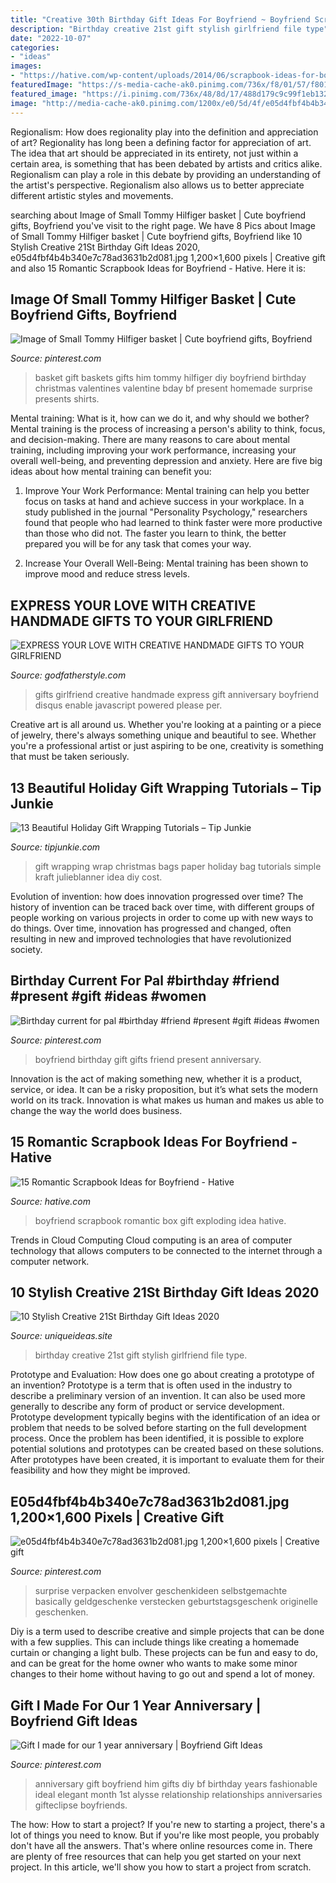 ```yaml
---
title: "Creative 30th Birthday Gift Ideas For Boyfriend ~ Boyfriend Scrapbook Romantic Box Gift Exploding Idea Hative"
description: "Birthday creative 21st gift stylish girlfriend file type"
date: "2022-10-07"
categories:
- "ideas"
images:
- "https://hative.com/wp-content/uploads/2014/06/scrapbook-ideas-for-boyfriend/12-scrapbook-ideas-for-lovers.jpg"
featuredImage: "https://s-media-cache-ak0.pinimg.com/736x/f8/01/57/f801573a41de5d478b44fda5a5646fec.jpg"
featured_image: "https://i.pinimg.com/736x/48/8d/17/488d179c9c99f1eb132e6163ccff99c3.jpg"
image: "http://media-cache-ak0.pinimg.com/1200x/e0/5d/4f/e05d4fbf4b4b340e7c78ad3631b2d081.jpg"
---
```



Regionalism: How does regionality play into the definition and appreciation of art?
Regionality has long been a defining factor for appreciation of art. The idea that art should be appreciated in its entirety, not just within a certain area, is something that has been debated by artists and critics alike. Regionalism can play a role in this debate by providing an understanding of the artist's perspective. Regionalism also allows us to better appreciate different artistic styles and movements.

	

		
searching about Image of Small Tommy Hilfiger basket | Cute boyfriend gifts, Boyfriend you've visit to the right page. We have 8 Pics about Image of Small Tommy Hilfiger basket | Cute boyfriend gifts, Boyfriend like 10 Stylish Creative 21St Birthday Gift Ideas 2020, e05d4fbf4b4b340e7c78ad3631b2d081.jpg 1,200×1,600 pixels | Creative gift and also 15 Romantic Scrapbook Ideas for Boyfriend - Hative. Here it is:
		
    
## Image Of Small Tommy Hilfiger Basket | Cute Boyfriend Gifts, Boyfriend

<img loading=lazy src="https://i.pinimg.com/736x/e3/2a/e7/e32ae7ba621285cdca99238995f53bba.jpg" onerror="this.onerror=null;this.src='https://tse2.mm.bing.net/th?id=OIP.-frcD71yIfGmX59FbvLlAQHaJ3&amp;pid=15.1';" alt="Image of Small Tommy Hilfiger basket | Cute boyfriend gifts, Boyfriend">

_Source: pinterest.com_

>basket gift baskets gifts him tommy hilfiger diy boyfriend birthday christmas valentines valentine bday bf present homemade surprise presents shirts. 

	

Mental training: What is it, how can we do it, and why should we bother?
Mental training is the process of increasing a person's ability to think, focus, and decision-making. There are many reasons to care about mental training, including improving your work performance, increasing your overall well-being, and preventing depression and anxiety. Here are five big ideas about how mental training can benefit you:
1. Improve Your Work Performance: Mental training can help you better focus on tasks at hand and achieve success in your workplace. In a study published in the journal "Personality Psychology," researchers found that people who had learned to think faster were more productive than those who did not. The faster you learn to think, the better prepared you will be for any task that comes your way.

2. Increase Your Overall Well-Being: Mental training has been shown to improve mood and reduce stress levels.

    
## EXPRESS YOUR LOVE WITH CREATIVE HANDMADE GIFTS TO YOUR GIRLFRIEND

<img loading=lazy src="http://godfatherstyle.com/wp-content/uploads/2015/10/gifts.jpg" onerror="this.onerror=null;this.src='https://tse2.mm.bing.net/th?id=OIP.Ki-b50k0ZpXed4vJQcuDkgHaJ3&amp;pid=15.1';" alt="EXPRESS YOUR LOVE WITH CREATIVE HANDMADE GIFTS TO YOUR GIRLFRIEND">

_Source: godfatherstyle.com_

>gifts girlfriend creative handmade express gift anniversary boyfriend disqus enable javascript powered please per. 

	

Creative art is all around us. Whether you're looking at a painting or a piece of jewelry, there's always something unique and beautiful to see. Whether you're a professional artist or just aspiring to be one, creativity is something that must be taken seriously.

    
## 13 Beautiful Holiday Gift Wrapping Tutorials – Tip Junkie

<img loading=lazy src="https://cdn.tipjunkie.com/wp-content/uploads/2013/08/gift-wrapping-ideas.jpg" onerror="this.onerror=null;this.src='https://tse1.mm.bing.net/th?id=OIP.8EhyTL0UdZc9tkx0D8ARLgHaLH&amp;pid=15.1';" alt="13 Beautiful Holiday Gift Wrapping Tutorials – Tip Junkie">

_Source: tipjunkie.com_

>gift wrapping wrap christmas bags paper holiday bag tutorials simple kraft julieblanner idea diy cost. 

	

Evolution of invention: how does innovation progressed over time?
The history of invention can be traced back over time, with different groups of people working on various projects in order to come up with new ways to do things. Over time, innovation has progressed and changed, often resulting in new and improved technologies that have revolutionized society.

    
## Birthday Current For Pal #birthday #friend #present #gift #ideas #women

<img loading=lazy src="https://i.pinimg.com/736x/48/8d/17/488d179c9c99f1eb132e6163ccff99c3.jpg" onerror="this.onerror=null;this.src='https://tse3.mm.bing.net/th?id=OIP.kFjhmgO4Yo079uaHD-qyYQHaJ3&amp;pid=15.1';" alt="Birthday current for pal #birthday #friend #present #gift #ideas #women">

_Source: pinterest.com_

>boyfriend birthday gift gifts friend present anniversary. 

	

Innovation is the act of making something new, whether it is a product, service, or idea. It can be a risky proposition, but it’s what sets the modern world on its track. Innovation is what makes us human and makes us able to change the way the world does business.

    
## 15 Romantic Scrapbook Ideas For Boyfriend - Hative

<img loading=lazy src="https://hative.com/wp-content/uploads/2014/06/scrapbook-ideas-for-boyfriend/12-scrapbook-ideas-for-lovers.jpg" onerror="this.onerror=null;this.src='https://tse4.mm.bing.net/th?id=OIP.yiwNfX34iPyYoanmfhpJTwHaJ6&amp;pid=15.1';" alt="15 Romantic Scrapbook Ideas for Boyfriend - Hative">

_Source: hative.com_

>boyfriend scrapbook romantic box gift exploding idea hative. 

	

Trends in Cloud Computing
Cloud computing is an area of computer technology that allows computers to be connected to the internet through a computer network.

    
## 10 Stylish Creative 21St Birthday Gift Ideas 2020

<img loading=lazy src="https://www.uniqueideas.site/wp-content/uploads/21-creative-21st-birthday-gift-ideas-for-girlfriend-that-will-room-2.jpg" onerror="this.onerror=null;this.src='https://tse4.mm.bing.net/th?id=OIP.BxE4MtL7rRxFp7IaXZtYIQHaNK&amp;pid=15.1';" alt="10 Stylish Creative 21St Birthday Gift Ideas 2020">

_Source: uniqueideas.site_

>birthday creative 21st gift stylish girlfriend file type. 

	

Prototype and Evaluation: How does one go about creating a prototype of an invention?
Prototype is a term that is often used in the industry to describe a preliminary version of an invention. It can also be used more generally to describe any form of product or service development. Prototype development typically begins with the identification of an idea or problem that needs to be solved before starting on the full development process. Once the problem has been identified, it is possible to explore potential solutions and prototypes can be created based on these solutions. After prototypes have been created, it is important to evaluate them for their feasibility and how they might be improved.

    
## E05d4fbf4b4b340e7c78ad3631b2d081.jpg 1,200×1,600 Pixels | Creative Gift

<img loading=lazy src="http://media-cache-ak0.pinimg.com/1200x/e0/5d/4f/e05d4fbf4b4b340e7c78ad3631b2d081.jpg" onerror="this.onerror=null;this.src='https://tse3.mm.bing.net/th?id=OIP.djD78dbmK0Ae4YdwtfN9HgHaJ4&amp;pid=15.1';" alt="e05d4fbf4b4b340e7c78ad3631b2d081.jpg 1,200×1,600 pixels | Creative gift">

_Source: pinterest.com_

>surprise verpacken envolver geschenkideen selbstgemachte basically geldgeschenke verstecken geburtstagsgeschenk originelle geschenken. 

	

Diy is a term used to describe creative and simple projects that can be done with a few supplies. This can include things like creating a homemade curtain or changing a light bulb. These projects can be fun and easy to do, and can be great for the home owner who wants to make some minor changes to their home without having to go out and spend a lot of money.

    
## Gift I Made For Our 1 Year Anniversary | Boyfriend Gift Ideas

<img loading=lazy src="https://s-media-cache-ak0.pinimg.com/736x/f8/01/57/f801573a41de5d478b44fda5a5646fec.jpg" onerror="this.onerror=null;this.src='https://tse2.mm.bing.net/th?id=OIP.sOz-YpS-PnTkcTud3DFHpwHaLH&amp;pid=15.1';" alt="Gift I made for our 1 year anniversary | Boyfriend Gift Ideas">

_Source: pinterest.com_

>anniversary gift boyfriend him gifts diy bf birthday years fashionable ideal elegant month 1st alysse relationship relationships anniversaries gifteclipse boyfriends. 

	

The how: How to start a project?
If you're new to starting a project, there's a lot of things you need to know. But if you're like most people, you probably don't have all the answers. That's where online resources come in. There are plenty of free resources that can help you get started on your next project. In this article, we'll show you how to start a project from scratch.

